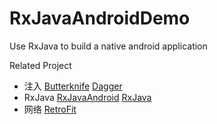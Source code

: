 # RxJavaAndroidDemo
Use RxJava to build a native android application

Related Project
* 注入
[Butterknife](https://github.com/JakeWharton/butterknife)
[Dagger](https://github.com/square/dagger)
* RxJava
[RxJavaAndroid](https://github.com/ReactiveX/RxAndroid)
[RxJava](https://github.com/ReactiveX/RxJava)
* 网络
[RetroFit](https://github.com/square/retrofit)
